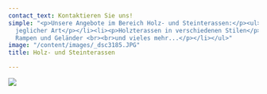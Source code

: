 ```yaml
---
contact_text: Kontaktieren Sie uns!
simple: "<p>Unsere Angebote im Bereich Holz- und Steinterassen:</p><ul><li><p>Pflasterarbeiten
  jeglicher Art</p></li><li><p>Holzterassen in verschiedenen Stilen</p></li><li><p>Stufen,
  Rampen und Geländer <br><br>und vieles mehr...</p></li></ul>"
image: "/content/images/_dsc3185.JPG"
title: Holz- und Steinterassen

---
```

![](/content/images/_dsc3191.JPG)